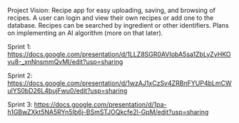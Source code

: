 Project Vision:
Recipe app for easy uploading, saving, and browsing of recipes. A user can login and view their own recipes or add one to the database. Recipes can be searched by ingredient or other identifiers. Plans on implementing an AI algorithm (more on that later).

Sprint 1: https://docs.google.com/presentation/d/1LLZ8SGR0AVIobA5sa1ZbLyZyHKOvu8-_xnNnsmmQvMI/edit?usp=sharing

Sprint 2: https://docs.google.com/presentation/d/1wzAJ1xCzSv4ZRBnFYUP4bLmCWulYS0bD26L4bujFwu0/edit?usp=sharing

Sprint 3: https://docs.google.com/presentation/d/1pa-h1GBwZXkt5NA5RYn5Ib6j-BSmSTJOQkcfe2l-GpM/edit?usp=sharing